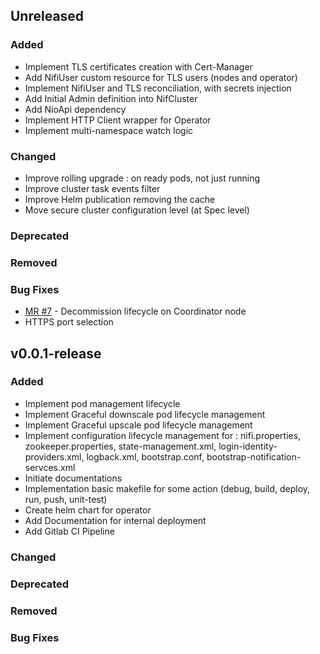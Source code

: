 ## Unreleased

### Added

- Implement TLS certificates creation with Cert-Manager
- Add NifiUser custom resource for TLS users (nodes and operator)
- Implement NifiUser and TLS reconciliation, with secrets injection
- Add Initial Admin definition into NifCluster
- Add NioApi dependency
- Implement HTTP Client wrapper for Operator
- Implement multi-namespace watch logic

### Changed

- Improve rolling upgrade : on ready pods, not just running
- Improve cluster task events filter
- Improve Helm publication removing the cache
- Move secure cluster configuration level (at Spec level)

### Deprecated

### Removed

### Bug Fixes

- [MR #7](https://gitlab.si.francetelecom.fr/kubernetes/nifikop/-/merge_requests/7) - Decommission lifecycle on Coordinator node
- HTTPS port selection

## v0.0.1-release

### Added

- Implement pod management lifecycle
- Implement Graceful downscale pod lifecycle management
- Implement Graceful upscale pod lifecycle management
- Implement configuration lifecycle management for : nifi.properties, zookeeper.properties, state-management.xml, login-identity-providers.xml, logback.xml, bootstrap.conf, bootstrap-notification-servces.xml
- Initiate documentations
- Implementation basic makefile for some action (debug, build, deploy, run, push, unit-test)
- Create helm chart for operator
- Add Documentation for internal deployment
- Add Gitlab CI Pipeline

### Changed

### Deprecated

### Removed

### Bug Fixes